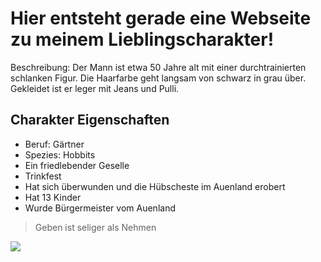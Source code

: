 # Hier entsteht gerade eine Webseite zu meinem Lieblingscharakter!

Beschreibung:
Der Mann ist etwa 50 Jahre alt mit einer durchtrainierten schlanken Figur.
Die Haarfarbe geht langsam von schwarz in grau über. Gekleidet ist er 
leger mit Jeans und Pulli.

## Charakter Eigenschaften

* Beruf: Gärtner
* Spezies: Hobbits
* Ein friedlebender Geselle
* Trinkfest
* Hat sich überwunden und die Hübscheste im Auenland erobert
* Hat 13 Kinder
* Wurde Bürgermeister vom Auenland

> Geben ist seliger als Nehmen


<img src="https://www.pexels.com/de-de/foto/draussen-draussen-farben-fashion-2896840"/>